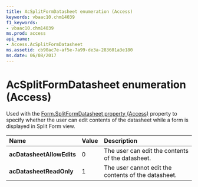 ```yaml
---
title: AcSplitFormDatasheet enumeration (Access)
keywords: vbaac10.chm14039
f1_keywords:
- vbaac10.chm14039
ms.prod: access
api_name:
- Access.AcSplitFormDatasheet
ms.assetid: cb90ac7e-af5e-7a99-de3a-283601a3e180
ms.date: 06/08/2017
---
```



# AcSplitFormDatasheet enumeration (Access)

Used with the [Form.SplitFormDatasheet property (Access)](Access.Form.SplitFormDatasheet.md) property to specify whether the user can edit contents of the datasheet while a form is displayed in Split Form view.



|Name|Value|Description|
|:-----|:-----|:-----|
|**acDatasheetAllowEdits**|0|The user can edit the contents of the datasheet.|
|**acDatasheetReadOnly**|1|The user cannot edit the contents of the datasheet.|

